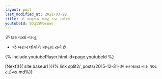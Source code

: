 ```yaml
---
layout: post
last_modified_at: 2021-03-29
title: ૐ અમૃતાય નમહ ૧૦૮ ટાઈમ્સ
youtubeId: 5Dq1SWocows
---
```

 
 
 ૐ દામનાયાં નમહ  
 
 -  જે ખરાબ લોકોને કાબૂમાં રાખે છે 
 
  
 
  
 
 
 
 
 
 


{% include youtubePlayer.html id=page.youtubeId %}
 
[Next]({{ site.baseurl }}{% link  split2/_posts/2015-12-31-ૐ સ્તવ્યાય નામ ૧૦૮ ટાઈમ્સ.md%})
 
